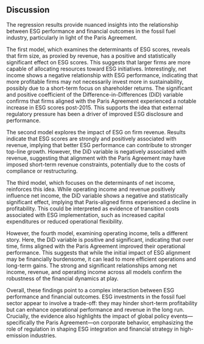 ## Discussion

The regression results provide nuanced insights into the relationship between ESG performance and financial outcomes in the fossil fuel industry, particularly in light of the Paris Agreement. 

The first model, which examines the determinants of ESG scores, reveals that firm size, as proxied by revenue, has a positive and statistically significant effect on ESG scores. This suggests that larger firms are more capable of allocating resources toward ESG initiatives. Interestingly, net income shows a negative relationship with ESG performance, indicating that more profitable firms may not necessarily invest more in sustainability, possibly due to a short-term focus on shareholder returns. The significant and positive coefficient of the Difference-in-Differences (DiD) variable confirms that firms aligned with the Paris Agreement experienced a notable increase in ESG scores post-2015. This supports the idea that external regulatory pressure has been a driver of improved ESG disclosure and performance.

The second model explores the impact of ESG on firm revenue. Results indicate that ESG scores are strongly and positively associated with revenue, implying that better ESG performance can contribute to stronger top-line growth. However, the DiD variable is negatively associated with revenue, suggesting that alignment with the Paris Agreement may have imposed short-term revenue constraints, potentially due to the costs of compliance or restructuring.

The third model, which focuses on the determinants of net income, reinforces this idea. While operating income and revenue positively influence net income, the DiD variable shows a negative and statistically significant effect, implying that Paris-aligned firms experienced a decline in profitability. This could be interpreted as evidence of transition costs associated with ESG implementation, such as increased capital expenditures or reduced operational flexibility.

However, the fourth model, examining operating income, tells a different story. Here, the DiD variable is positive and significant, indicating that over time, firms aligned with the Paris Agreement improved their operational performance. This suggests that while the initial impact of ESG alignment may be financially burdensome, it can lead to more efficient operations and long-term gains. The strong and significant relationships among net income, revenue, and operating income across all models confirm the robustness of the financial dynamics at play.

Overall, these findings point to a complex interaction between ESG performance and financial outcomes. ESG investments in the fossil fuel sector appear to involve a trade-off: they may hinder short-term profitability but can enhance operational performance and revenue in the long run. Crucially, the evidence also highlights the impact of global policy events—specifically the Paris Agreement—on corporate behavior, emphasizing the role of regulation in shaping ESG integration and financial strategy in high-emission industries.


